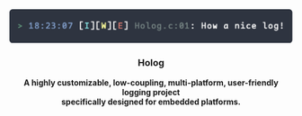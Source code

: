 <center>
  <img src="./assets/holog_banner.png" title="" alt="banner" data-align="center">
<h3 align="center">Holog</h3>
</center>

<div align="center">
<strong>
      A highly customizable, low-coupling, multi-platform, user-friendly logging project  <br>
    specifically designed for embedded platforms.
</strong>
</div>

